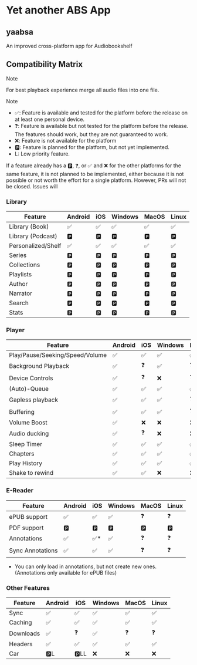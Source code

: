  # Yet another ABS App
 ## yaabsa

An improved cross-platform app for Audiobookshelf

## Compatibility Matrix

> [!NOTE]
> For best playback experience merge all audio files into one file.

> [!NOTE]
> - ✅: Feature is available and tested for the platform before the release on at least one personal device.
> - ❓: Feature is available but not tested for the platform before the release. The features should work, but they are not guaranteed to work.
> - ❌: Feature is not available for the platform
> - 🅿️: Feature is planned for the platform, but not yet implemented.
> - L: Low priority feature.
> 
> If a feature already has a 🅿️, ❓, or ✅ and ❌ for the other platforms for the same feature, it is not planned to be implemented, either because it is not possible or not worth the effort for a single platform. However, PRs will not be closed. Issues will

### Library
| Feature            | Android | iOS | Windows | MacOS | Linux |
|--------------------|---------|-----|---------|-------|-------|
| Library (Book)     | ✅       | ✅   | ✅       | ✅     | ✅     |
| Library (Podcast)  | 🅿️     | 🅿️ | 🅿️     | 🅿️   | 🅿️   |
| Personalized/Shelf | ✅       | ✅   | ✅       | ✅     | ✅     |
| Series             | 🅿️     | 🅿️ | 🅿️     | 🅿️   | 🅿️   |
| Collections        | 🅿️     | 🅿️ | 🅿️     | 🅿️   | 🅿️   |
| Playlists          | 🅿️     | 🅿️ | 🅿️     | 🅿️   | 🅿️   |
| Author             | 🅿️     | 🅿️ | 🅿️     | 🅿️   | 🅿️   |
| Narrator           | 🅿️     | 🅿️ | 🅿️     | 🅿️   | 🅿️   |
| Search             | 🅿️     | 🅿️ | 🅿️     | 🅿️   | 🅿️   |
| Stats              | 🅿️     | 🅿️ | 🅿️     | 🅿️   | 🅿️   |

### Player
| Feature                         | Android | iOS | Windows | MacOS | Linux |
|---------------------------------|---------|-----|---------|-------|-------|
| Play/Pause/Seeking/Speed/Volume | ✅       | ✅   | ✅       | ✅     | ✅     |
| Background Playback             | ✅       | ❓   | ✅       | ❓     | ❓     |
| Device Controls                 | ✅       | ❓   | ❌       | ❓     | ❌     |
| (Auto)-Queue                    | ✅       | ✅   | ✅       | ✅     | ✅     |
| Gapless playback                | ✅       | ✅   | ✅       | ❓     | ❓     |
| Buffering                       | ✅       | ✅   | ✅       | ❓     | ❓     |
| Volume Boost                    | ✅       | ❌   | ❌       | ❌     | ❌     |
| Audio ducking                   | ✅       | ❓   | ❌       | ❌     | ❌     |
| Sleep Timer                     | ✅       | ✅   | ✅       | ✅     | ✅     |
| Chapters                        | ✅       | ✅   | ✅       | ✅     | ✅     |
| Play History                    | ✅       | ✅   | ✅       | ✅     | ✅     |
| Shake to rewind                 | ✅       | ✅   | ❌       | ❌     | ❌     |

### E-Reader

| Feature          | Android | iOS | Windows | MacOS | Linux |
|------------------|---------|-----|---------|-------|-------|
| ePUB support     | ✅       | ✅   | ✅       | ❓     | ❓     |
| PDF support      | 🅿️     | 🅿️ | 🅿️     | 🅿️   | 🅿️   |
| Annotations      | ✅       | ✅*  | ✅       | ❓     | ❓     |
| Sync Annotations | ✅       | ✅   | ✅       | ❓     | ❓     |
* You can only load in annotations, but not create new ones.\
(Annotations only available for ePUB files)

### Other Features

| Feature   | Android | iOS   | Windows | MacOS | Linux |
|-----------|---------|-------|---------|-------|-------|
| Sync      | ✅       | ✅     | ✅       | ✅     | ✅     |
| Caching   | ✅       | ✅     | ✅       | ✅     | ✅     |
| Downloads | ✅       | ❓     | ✅       | ❓     | ❓     |
| Headers   | ✅       | ✅     | ✅       | ✅     | ✅     |
| Car       | 🅿️L    | 🅿️LL | ❌       | ❌     | ❌     |
